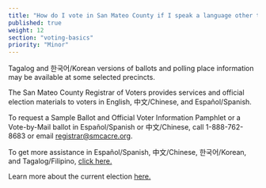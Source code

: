 ```yaml
---
title: "How do I vote in San Mateo County if I speak a language other than English?"
published: true
weight: 12
section: "voting-basics"
priority: "Minor"
---
```


Tagalog and 한국어/Korean versions of ballots and polling place information may be available at some selected precincts.  

The San Mateo County Registrar of Voters provides services and official election materials to voters in English, 中文/Chinese, and Español/Spanish.  

To request a Sample Ballot and Official Voter Information Pamphlet or a Vote-by-Mail ballot in Español/Spanish or 中文/Chinese, call 1-888-762-8683 or email [registrar@smcacre.org](mailto:registrar@smcacre.org).  

To get more assistance in Español/Spanish, 中文/Chinese, 한국어/Korean, and Tagalog/Filipino, [click here.](https://www.smcacre.org/espanol-zhong-wen-hangugeo-filipino)

Learn more about the current election [here.](https://www.smcacre.org/current-election)